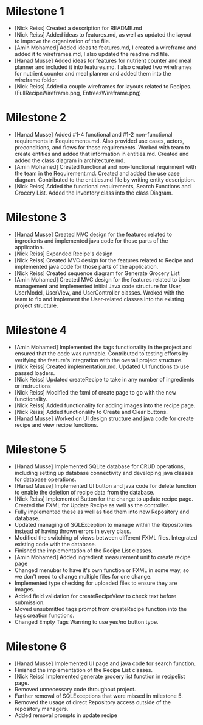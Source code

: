 # Milestone 1
- [Nick Reiss] Created a description for README.md
- [Nick Reiss] Added ideas to features.md, as well as updated the layout to improve the organization of the file.
- [Amin Mohamed] Added ideas to features.md, I created a wireframe and added it to wireframes.md, I also updated the readme.md file.
- 	[Hanad Musse] Added ideas for features for nutrient counter and meal planner and included it into features.md. I also created two wireframes for nutrient counter and meal planner and added them into the wireframe folder. 
- [Nick Reiss] Added a couple wireframes for layouts related to Recipes. (FullRecipeWireframe.png, EntreesWireframe.png)

# Milestone 2
- [Hanad Musse] Added #1-4 functional and #1-2 non-functional requirements in Requirements.md. Also provided use cases, actors, preconditions, and flows for those requirements. Worked with team to create entities and added that information in entities.md. Created and added the class diagram in architecture.md.
- [Amin Mohamed] Created functional and non-functional requirment with the team in the Requirement.md. Created and added the use case diagram. Contributed to the entities.md file by writing entity description.
- [Nick Reiss] Added the functional requirements, Search Functions and Grocery List. Added the Inventory class into the class Diagram. 

# Milestone 3
- [Hanad Musse] Created MVC design for the features related to ingredients and implemented java code for those parts of the application.
- [Nick Reiss] Expanded Recipe's design 
- [Nick Reiss] Created MVC design for the features related to Recipe and implemented java code for those parts of the application.
- [Nick Reiss] Created sequence diagram for Generate Grocery List
- [Amin Mohamed] Created MVC design for the features related to User management and implemented initial Java code structure for User, UserModel, UserView, and UserController classes. Wroked with the team to fix and implement the User-related classes into the existing project structure.

# Milestone 4
- [Amin Mohamed] Implemented the tags functionality in the project and ensured that the code was runnable. Contributed to testing efforts by verifying the feature's integration with the overall project structure.
- [Nick Reiss] Created implementation.md. Updated UI functions to use passed loaders.
- [Nick Reiss] Updated createRecipe to take in any number of ingredients or instructions
- [Nick Reiss] Modified the fxml of create page to go with the new functionality.
- [Nick Reiss] Added functionality for adding images into the recipe page.
- [Nick Reiss] Added functionality to Create and Clear buttons.
- [Hanad Musse] Worked on UI design structure and java code for create recipe and view recipe functions. 

# Milestone 5
- [Hanad Musse] Implemented SQLite database for CRUD operations, including setting up database connectivity and developing java classes for database operations.
- [Hanad Musse] Implemented UI button and java code for delete function to enable the deletion of recipe data from the database.   
- [Nick Reiss] Implemented Button for the change to update recipe page. Created the FXML for Update Recipe as well as the controller.
- Fully implemented these as well as tied them into new Repository and database. 
- Updated managing of SQLException to manage within the Repositories instead of having thrown errors in every class.
- Modified the switching of views between different FXML files. Integrated existing code with the database.
- Finished the implementation of the Recipe List classes. 
- [Amin Mohamed] Added ingredient measurement unit to create recipe page
- Changed menubar to have it's own function or FXML in some way, so we don't need to change multiple files for one change.
- Implemented type checking for uploaded files to ensure they are images.
- Added field validation for createRecipeView to check text before submission.
- Moved unsubmitted tags prompt from createRecipe function into the tags creation functions.
- Changed Empty Tags Warning to use yes/no button type.

# Milestone 6
- [Hanad Musse] Implemented UI page and java code for search function. 
- Finished the implementation of the Recipe List classes.
- [Nick Reiss] Implemented generate grocery list function in recipelist page.
- Removed unnecessary code throughout project.
- Further removal of SQLExceptions that were missed in milestone 5.
- Removed the usage of direct Repository access outside of the repository managers.
- Added removal prompts in update recipe
